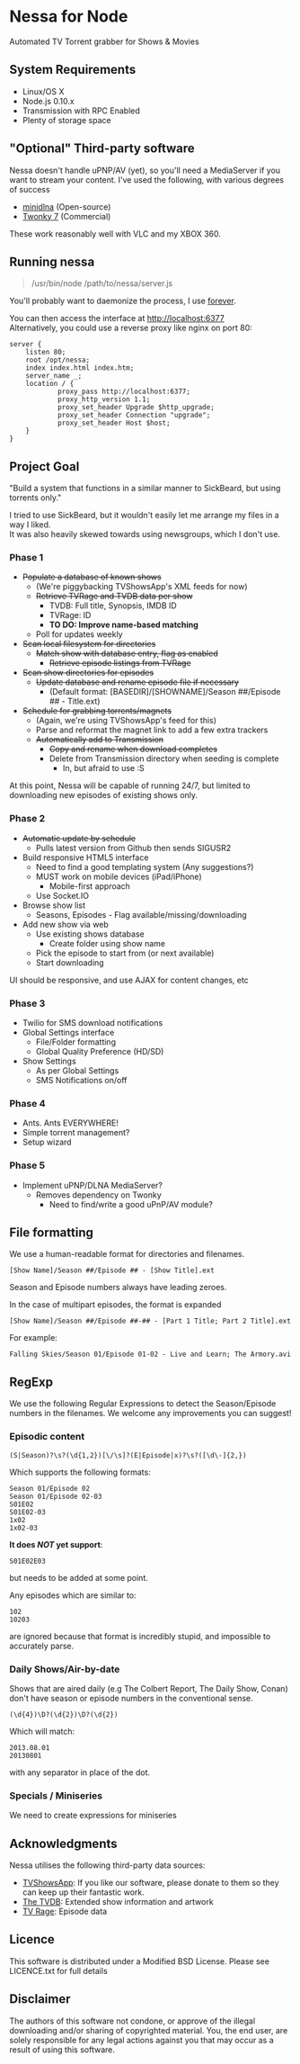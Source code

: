 # Nessa for Node
Automated TV Torrent grabber for Shows & Movies

## System Requirements

- Linux/OS X
- Node.js 0.10.x
- Transmission with RPC Enabled
- Plenty of storage space

## "Optional" Third-party software
Nessa doesn't handle uPNP/AV (yet), so you'll need a MediaServer if you want to stream your content. I've used the following, with various degrees of success

- [minidlna](minidlna.sourceforge.net) (Open-source)
- [Twonky 7](http://twonky.com/downloads) (Commercial)

These work reasonably well with VLC and my XBOX 360.

## Running nessa

> /usr/bin/node /path/to/nessa/server.js

You'll probably want to daemonize the process, I use [forever](https://github.com/nodejitsu/forever).

You can then access the interface at [http://localhost:6377](http://localhost:6377)  
Alternatively, you could use a reverse proxy like nginx on port 80:

	server {
		listen 80;
		root /opt/nessa;
		index index.html index.htm;
		server_name _;
		location / {
		        proxy_pass http://localhost:6377;
		        proxy_http_version 1.1;
		        proxy_set_header Upgrade $http_upgrade;
		        proxy_set_header Connection "upgrade";
		        proxy_set_header Host $host;
		}
	}


## Project Goal

"Build a system that functions in a similar manner to SickBeard, but using torrents only."

I tried to use SickBeard, but it wouldn't easily let me arrange my files in a way I liked.  
It was also heavily skewed towards using newsgroups, which I don't use.

### Phase 1
- ~~Populate a database of known shows~~
	- (We're piggybacking TVShowsApp's XML feeds for now)
	- ~~Retrieve TVRage and TVDB data per show~~
		- TVDB: Full title, Synopsis, IMDB ID
		- TVRage: ID
		- **TO DO: Improve name-based matching**
	- Poll for updates weekly
- ~~Scan local filesystem for directories~~
	- ~~Match show with database entry, flag as enabled~~
		- ~~Retrieve episode listings from TVRage~~
- ~~Scan show directories for episodes~~
	- ~~Update database and rename episode file if necessary~~
		- (Default format: [BASEDIR]/[SHOWNAME]/Season ##/Episode ## - Title.ext)
- ~~Schedule for grabbing torrents/magnets~~
	- (Again, we're using TVShowsApp's feed for this)
	- Parse and reformat the magnet link to add a few extra trackers
	- ~~Automatically add to Transmission~~
		- ~~Copy and rename when download completes~~
		- Delete from Transmission directory when seeding is complete
			- In, but afraid to use :S

At this point, Nessa will be capable of running 24/7, but limited to downloading new episodes of existing shows only.

### Phase 2
- ~~Automatic update by schedule~~
	- Pulls latest version from Github then sends SIGUSR2
- Build responsive HTML5 interface
	- Need to find a good templating system (Any suggestions?)
	- MUST work on mobile devices (iPad/iPhone)
		- Mobile-first approach
	- Use Socket.IO
- Browse show list
	- Seasons, Episodes - Flag available/missing/downloading
- Add new show via web
	- Use existing shows database
		- Create folder using show name
	- Pick the episode to start from (or next available)
	- Start downloading

UI should be responsive, and use AJAX for content changes, etc

### Phase 3
- Twilio for SMS download notifications
- Global Settings interface
	- File/Folder formatting
	- Global Quality Preference (HD/SD)
- Show Settings
	- As per Global Settings
	- SMS Notifications on/off

### Phase 4
- Ants. Ants EVERYWHERE!
- Simple torrent management?
- Setup wizard

### Phase 5
- Implement uPNP/DLNA MediaServer?
	- Removes dependency on Twonky
		- Need to find/write a good uPnP/AV module?

## File formatting

We use a human-readable format for directories and filenames.
	
	[Show Name]/Season ##/Episode ## - [Show Title].ext
Season and Episode numbers always have leading zeroes.

In the case of multipart episodes, the format is expanded
	
	[Show Name]/Season ##/Episode ##-## - [Part 1 Title; Part 2 Title].ext
For example:

	Falling Skies/Season 01/Episode 01-02 - Live and Learn; The Armory.avi

## RegExp

We use the following Regular Expressions to detect the Season/Episode numbers in the filenames.
We welcome any improvements you can suggest!

### Episodic content
	
	(S|Season)?\s?(\d{1,2})[\/\s]?(E|Episode|x)?\s?([\d\-]{2,})

Which supports the following formats:
	
	Season 01/Episode 02
	Season 01/Episode 02-03
	S01E02
	S01E02-03
	1x02
	1x02-03
**It does *NOT* yet support**:

	S01E02E03
but needs to be added at some point.

Any episodes which are similar to:	

	102
	10203
are ignored because that format is incredibly stupid, and impossible to accurately parse.

### Daily Shows/Air-by-date

Shows that are aired daily (e.g The Colbert Report, The Daily Show, Conan) don't have season or episode numbers in the conventional sense.
	
	(\d{4})\D?(\d{2})\D?(\d{2})
Which will match:
	
	2013.08.01
	20130801
	
with any separator in place of the dot.

### Specials / Miniseries

We need to create expressions for miniseries

						
## Acknowledgments

Nessa utilises the following third-party data sources:

- [TVShowsApp](http://tvshowsapp.com): If you like our software, please donate to them so they can keep up their fantastic work.
- [The TVDB](http://thetvdb.com): Extended show information and artwork
- [TV Rage](http://www.tvrage.com): Episode data

## Licence

This software is distributed under a Modified BSD License. Please see LICENCE.txt for full details

## Disclaimer

The authors of this software not condone, or approve of the illegal downloading and/or sharing of copyrighted material. You, the end user, are solely responsible for any legal actions against you that may occur as a result of using this software.


